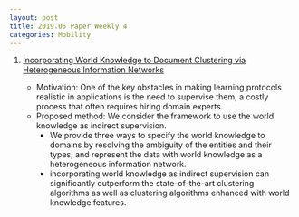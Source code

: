 ```yaml
---
layout: post
title: 2019.05 Paper Weekly 4
categories: Mobility
---
```


1. [Incorporating World Knowledge to Document Clustering via Heterogeneous Information Networks](https://dl.acm.org/citation.cfm?id=2783374)

    - Motivation: One of the key obstacles in making learning protocols realistic in applications is the need to supervise them, a costly process that often requires hiring domain experts.
    - Proposed method: We consider the framework to use the world knowledge as indirect supervision.
        - We provide three ways to specify the world knowledge to domains by resolving the ambiguity of the entities and their types, and represent the data with world knowledge as a heterogeneous information network.
        - incorporating world knowledge as indirect supervision can significantly outperform the state-of-the-art clustering algorithms as well as clustering algorithms enhanced with world knowledge features.
